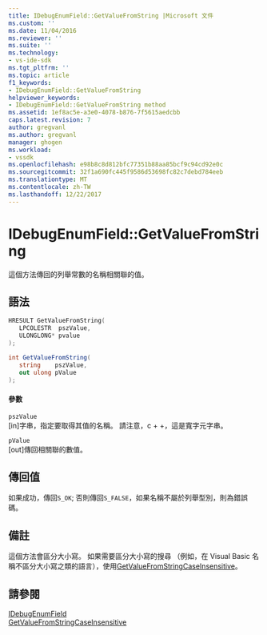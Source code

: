 ```yaml
---
title: IDebugEnumField::GetValueFromString |Microsoft 文件
ms.custom: ''
ms.date: 11/04/2016
ms.reviewer: ''
ms.suite: ''
ms.technology:
- vs-ide-sdk
ms.tgt_pltfrm: ''
ms.topic: article
f1_keywords:
- IDebugEnumField::GetValueFromString
helpviewer_keywords:
- IDebugEnumField::GetValueFromString method
ms.assetid: 1ef8ac5e-a3e0-4078-b876-7f5615aedcbb
caps.latest.revision: 7
author: gregvanl
ms.author: gregvanl
manager: ghogen
ms.workload:
- vssdk
ms.openlocfilehash: e98b8c8d812bfc77351b88aa85bcf9c94cd92e0c
ms.sourcegitcommit: 32f1a690fc445f9586d53698fc82c7debd784eeb
ms.translationtype: MT
ms.contentlocale: zh-TW
ms.lasthandoff: 12/22/2017
---
```

# <a name="idebugenumfieldgetvaluefromstring"></a>IDebugEnumField::GetValueFromString
這個方法傳回的列舉常數的名稱相關聯的值。  
  
## <a name="syntax"></a>語法  
  
```cpp  
HRESULT GetValueFromString(  
   LPCOLESTR  pszValue,  
   ULONGLONG* pvalue  
);  
```  
  
```csharp  
int GetValueFromString(  
   string    pszValue,  
   out ulong pValue  
);  
```  
  
#### <a name="parameters"></a>參數  
 `pszValue`  
 [in]字串，指定要取得其值的名稱。 請注意，c + +，這是寬字元字串。  
  
 `pValue`  
 [out]傳回相關聯的數值。  
  
## <a name="return-value"></a>傳回值  
 如果成功，傳回`S_OK`; 否則傳回`S_FALSE`，如果名稱不屬於列舉型別，則為錯誤碼。  
  
## <a name="remarks"></a>備註  
 這個方法會區分大小寫。 如果需要區分大小寫的搜尋 （例如，在 Visual Basic 名稱不區分大小寫之類的語言），使用[GetValueFromStringCaseInsensitive](../../../extensibility/debugger/reference/idebugenumfield-getvaluefromstringcaseinsensitive.md)。  
  
## <a name="see-also"></a>請參閱  
 [IDebugEnumField](../../../extensibility/debugger/reference/idebugenumfield.md)   
 [GetValueFromStringCaseInsensitive](../../../extensibility/debugger/reference/idebugenumfield-getvaluefromstringcaseinsensitive.md)